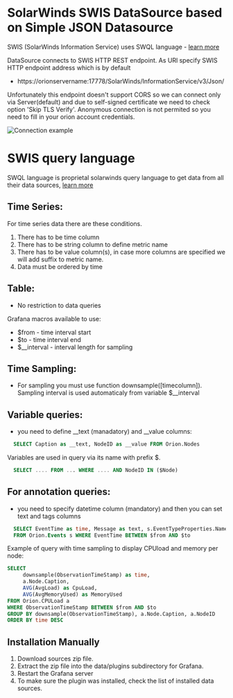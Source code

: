 # SolarWinds SWIS DataSource based on Simple JSON Datasource

SWIS (SolarWinds Information Service) uses SWQL language - [learn more](https://github.com/solarwinds/OrionSDK/wiki/About-SWIS)

DataSource connects to SWIS HTTP REST endpoint. As URl specify SWIS HTTP endpoint address which is by default 
- https://orionservername:17778/SolarWinds/InformationService/v3/Json/

Unfortunately this endpoint doesn't support CORS so we can connect only via Server(default) 
and due to self-signed certificate we need to check option 'Skip TLS Verify'. Anonymous connection
 is not permited so you need to fill in your orion account credentials.
 
  
![Connection example](./docs/img/datasource_connect.jpg)

# SWIS query language
SWQL language is proprietal solarwinds query language to get data from all their data sources, [learn more](https://github.com/solarwinds/OrionSDK/wiki/About-SWIS)

## Time Series:
For time series data there are these conditions.
1. There has to be time column
2. There has to be string column to define metric name
3. There has to be value column(s), in case more columns are specified we will add suffix to metric name.
4. Data must be ordered by time

## Table:
- No restriction to data queries

Grafana macros available to use:
- $from - time interval start
- $to - time interval end
- $__interval - interval length for sampling 

## Time Sampling:
- For sampling you must use function downsample([timecolumn]). Sampling interval is used automaticaly from variable $__interval

## Variable queries:
- you need to define __text (manadatory) and __value columns:
``` sql 
  SELECT Caption as __text, NodeID as __value FROM Orion.Nodes
```
Variables are used in query via its name with prefix $. 
``` sql
  SELECT .... FROM ... WHERE .... AND NodeID IN ($Node)
```

## For annotation queries:
- you need to specify datetime column (mandatory) and then you can set text and tags columns
``` sql
  SELECT EventTime as time, Message as text, s.EventTypeProperties.Name as tags 
  FROM Orion.Events s WHERE EventTime BETWEEN $from AND $to
```

Example of query with time sampling to display CPUload and memory per node:
``` sql
SELECT
     downsample(ObservationTimeStamp) as time,
     a.Node.Caption,
     AVG(AvgLoad) as CpuLoad,
     AVG(AvgMemoryUsed) as MemoryUsed
FROM Orion.CPULoad a
WHERE ObservationTimeStamp BETWEEN $from AND $to
GROUP BY downsample(ObservationTimeStamp), a.Node.Caption, a.NodeID
ORDER BY time DESC
```
## Installation Manually
1. Download sources zip file. 
2. Extract the zip file into the data/plugins subdirectory for Grafana.
3. Restart the Grafana server
4. To make sure the plugin was installed, check the list of installed data sources.
